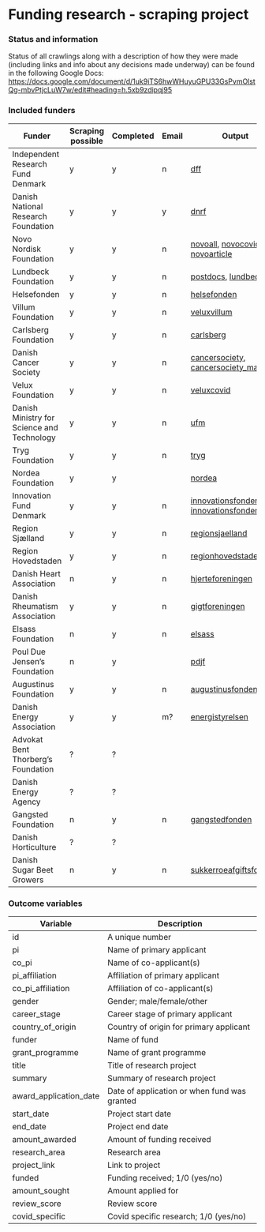 # Funding research - scraping project

### Status and information
Status of all crawlings along with a description of how they were made (including links and info about any decisions made underway) can be found in the following Google Docs:
https://docs.google.com/document/d/1uk9iTS6hwWHuyuGPU33GsPvmOlstQg-mbvPtjcLuW7w/edit#heading=h.5xb9zdipqj95 

### Included funders
| Funder                            | Scraping possible | Completed | Email         | Output                                                                                                    |
|-----------------------------------|-------------------|-----------|---------------|-----------------------------------------------------------------------------------------------------------|
| Independent Research Fund Denmark |         y         |     y     |      n        | [dff](https://github.com/esaitch/FundScraping/blob/master/funds/outputs/dff_output.json "dff output")   |
| Danish National Research Foundation |       y         |     y     |      y        | [dnrf](https://github.com/esaitch/FundScraping/blob/master/funds/outputs/dnrf_output.json)|
| Novo Nordisk Foundation           |         y         |     y     |      n        | [novoall](https://github.com/esaitch/FundScraping/blob/master/funds/outputs/novoall_output.json), [novocovid](https://github.com/esaitch/FundScraping/blob/master/funds/outputs/novocovid_output.json), [novoarticle](https://github.com/esaitch/FundScraping/blob/master/funds/outputs/novoarticle_output.json)                                                                                                       |
| Lundbeck Foundation               |         y         |     y     |      n        | [postdocs](https://github.com/esaitch/FundScraping/blob/master/funds/outputs/lundbeckpostdocs_output.json), [lundbeckall](https://github.com/esaitch/FundScraping/blob/master/funds/outputs/lundbeckall_output.json)        |
| Helsefonden                       |         y         |     y     |      n        | [helsefonden](https://github.com/esaitch/FundScraping/blob/master/funds/outputs/helsefonden_output.json)   
| Villum Foundation                 |         y         |     y     |      n        | [veluxvillum](https://github.com/esaitch/FundScraping/blob/master/funds/outputs/veluxvillum_output.json)  
| Carlsberg Foundation              |         y         |     y     |      n        | [carlsberg](https://github.com/esaitch/FundScraping/blob/master/funds/outputs/carlsberg_output.json)   |
| Danish Cancer Society             |         y         |     y     |      n        | [cancersociety](https://github.com/esaitch/FundScraping/blob/master/funds/outputs/cancersociety_output.json), [cancersociety_manual](https://github.com/esaitch/FundScraping/blob/master/funds/outputs/cancersociety_manual_output.json)     
| Velux Foundation                  |         y         |     y     |      n        | [veluxcovid](https://github.com/esaitch/FundScraping/blob/master/funds/outputs/veluxcovid_output.json)                                                                                                        |
| Danish Ministry for Science and Technology| y         |     y     |      n        | [ufm](https://github.com/esaitch/FundScraping/blob/master/funds/outputs/ufm_output.json) 
| Tryg Foundation                   |         y         |     y     |      n        | [tryg](https://github.com/esaitch/FundScraping/blob/master/funds/outputs/tryg_output.json)                                                                                                          |
| Nordea Foundation                 |         y         |     y     |               | [nordea](https://github.com/esaitch/FundScraping/blob/master/funds/outputs/nordea_output.json)                                                                                                         |
| Innovation Fund Denmark           |         y         |     y     |      n        | [innovationsfonden](https://github.com/esaitch/FundScraping/blob/master/funds/outputs/innovationsfonden_output.json), [innovationsfondencovid](https://github.com/esaitch/FundScraping/blob/master/funds/outputs/innovationsfondencovid_output.json)
| Region Sjælland                   |         y         |     y     |      n        | [regionsjaelland](https://github.com/esaitch/FundScraping/blob/master/funds/outputs/regionsjaelland_output.json)
| Region Hovedstaden                |         y         |     y     |      n        | [regionhovedstaden](https://github.com/esaitch/FundScraping/blob/master/funds/outputs/regionhovedstaden_output.json)
| Danish Heart Association          |         n         |     y     |      n        | [hjerteforeningen](https://github.com/esaitch/FundScraping/blob/master/funds/outputs/hjerteforeningen_output.json)
| Danish Rheumatism Association     |         y         |     y     |      n        | [gigtforeningen](https://github.com/esaitch/FundScraping/blob/master/funds/outputs/gigtforeningen_output.json)
| Elsass Foundation                 |         n         |     y     |      n        | [elsass](https://github.com/esaitch/FundScraping/blob/master/funds/outputs/elsass_output.json)
| Poul Due Jensen’s Foundation      |         n         |     y     |               | [pdjf](https://github.com/esaitch/FundScraping/blob/master/funds/outputs/pdjf_output.json)
| Augustinus Foundation             |         y         |     y     |      n        | [augustinusfonden](https://github.com/esaitch/FundScraping/blob/master/funds/outputs/augustinusfonden_output.json)
| Danish Energy Association         |         y         |     y     |      m?       | [energistyrelsen](https://github.com/esaitch/FundScraping/blob/master/funds/outputs/energistyrelsen_output.json)
| Advokat Bent Thorberg’s Foundation|         ?         |     ?     |               |
| Danish Energy Agency              |         ?         |     ?     |               |
| Gangsted Foundation               |         n         |     y     |      n        | [gangstedfonden](https://github.com/esaitch/FundScraping/blob/master/funds/outputs/gangstedfonden_output.json)
| Danish Horticulture               |         ?         |     ?     |               |
| Danish Sugar Beet Growers         |         n         |     y     |      n        | [sukkerroeafgiftsfonden](https://github.com/esaitch/FundScraping/blob/master/funds/outputs/sukkerroeafgiftsfonden_output.json)



### Outcome variables
| Variable                          | Description                                  |
|-----------------------------------|----------------------------------------------|
| id                                | A unique number                              |
| pi                                | Name of primary applicant                    |
| co_pi                             | Name of co-applicant(s)                      |
| pi_affiliation                    | Affiliation of primary applicant             |
| co_pi_affiliation                 | Affiliation of co-applicant(s)               |
| gender                            | Gender; male/female/other                    |
| career_stage                      | Career stage of primary applicant            |
| country_of_origin                 | Country of origin for primary applicant      |
| funder                            | Name of fund                                 |
| grant_programme                   | Name of grant programme                      |
| title                             | Title of research project                    |
| summary                           | Summary of research project                  |
| award_application_date            | Date of application or when fund was granted |
| start_date                        | Project start date                           |
| end_date                          | Project end date                             |
| amount_awarded                    | Amount of funding received                   |
| research_area                     | Research area                                |
| project_link                      | Link to project                              |
| funded                            | Funding received; 1/0 (yes/no)               |
| amount_sought                     | Amount applied for                           |
| review_score                      | Review score                                 |
| covid_specific                    | Covid specific research; 1/0 (yes/no)        |